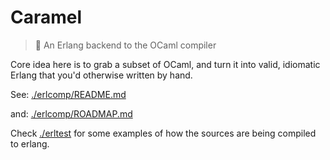 # Caramel
> :candy: An Erlang backend to the OCaml compiler

Core idea here is to grab a subset of OCaml, and turn it into valid, idiomatic
Erlang that you'd otherwise written by hand.

See: [./erlcomp/README.md](./erlcomp/README.md)

and: [./erlcomp/ROADMAP.md](./erlcomp/ROADMAP.md)

Check [./erltest](./erltest) for some examples of how the sources are being
compiled to erlang.

